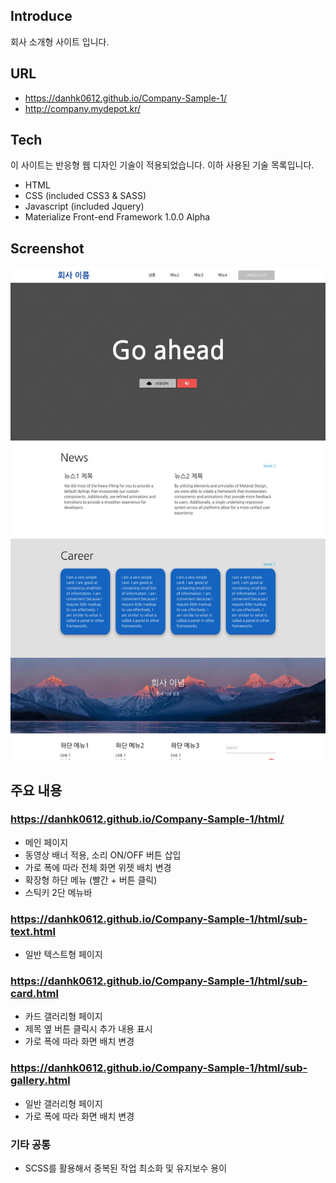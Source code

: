 ## Introduce

회사 소개형 사이트 입니다.

## URL

- https://danhk0612.github.io/Company-Sample-1/
- http://company.mydepot.kr/

## Tech

이 사이트는 반응형 웹 디자인 기술이 적용되었습니다.
이하 사용된 기술 목록입니다.

- HTML
- CSS (included CSS3 & SASS)
- Javascript (included Jquery)
- Materialize Front-end Framework 1.0.0 Alpha

## Screenshot

![스크린샷](https://github.com/danhk0612/Company-Sample-1/raw/master/img/sample1.jpg) 

## 주요 내용

### https://danhk0612.github.io/Company-Sample-1/html/

- 메인 페이지
- 동영상 배너 적용, 소리 ON/OFF 버튼 삽입
- 가로 폭에 따라 전체 화면 위젯 배치 변경
- 확장형 하단 메뉴 (빨간 + 버튼 클릭)
- 스틱키 2단 메뉴바

### https://danhk0612.github.io/Company-Sample-1/html/sub-text.html

- 일반 텍스트형 페이지

### https://danhk0612.github.io/Company-Sample-1/html/sub-card.html

- 카드 갤러리형 페이지
- 제목 옆 버튼 클릭시 추가 내용 표시
- 가로 폭에 따라 화면 배치 변경

### https://danhk0612.github.io/Company-Sample-1/html/sub-gallery.html

- 일반 갤러리형 페이지
- 가로 폭에 따라 화면 배치 변경

### 기타 공통

- SCSS를 활용해서 중복된 작업 최소화 및 유지보수 용이
